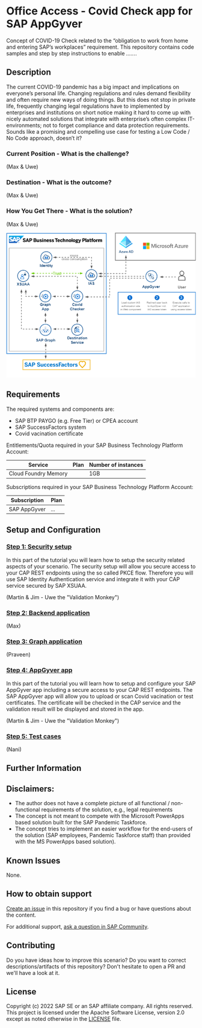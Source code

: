 # Office Access - Covid Check app for SAP AppGyver

Concept of COVID-19 Check related to the “obligation to work from home and entering SAP’s workplaces” requirement.
This repository contains code samples and step by step instructions to enable *......*. 

## Description

The current COVID-19 pandemic has a big impact and implications on everyone’s personal life. Changing regulations and rules demand flexibility and often require new ways of doing things.
But this does not stop in private life, frequently changing legal regulations have to implemented by enterprises and institutions on short notice making it hard to come up with nicely automated solutions that integrate with enterprise’s often complex IT-environments; not to forget compliance and data protection requirements.
Sounds like a promising and compelling use case for testing a Low Code / No Code approach, doesn’t it?


### Current Position - What is the challenge?
(Max & Uwe)

### Destination - What is the outcome?
(Max & Uwe)

### How You Get There - What is the solution?
(Max & Uwe)

![architecture](./tutorials/0_General/images/architecture.png)

## Requirements
The required systems and components are:

- SAP BTP PAYGO (e.g. Free Tier) or CPEA account
- SAP SuccessFactors system
- Covid vacination certificate

Entitlements/Quota required in your SAP Business Technology Platform Account:

| Service                     | Plan             | Number of instances |
| --------------------------- | ---------------- | ------------------- |
| Cloud Foundry Memory        |                  | 1GB                 |


Subscriptions required in your SAP Business Technology Platform Account:

| Subscription               | Plan                                                   |
| -------------------------- | ------------------------------------------------------ |
| SAP AppGyver               | ...                                                    |

## Setup and Configuration

### [Step 1: Security setup](./tutorials/1_SecuritySetup/README.md) 

In this part of the tutorial you will learn how to setup the security related aspects of your scenario. The security setup will allow you secure access to your CAP REST endpoints using the so called PKCE flow. Therefore you will use SAP Identity Authentication service and integrate it with your CAP service secured by SAP XSUAA. 

(Martin & Jim - Uwe the "Validation Monkey")
### [Step 2: Backend application](./tutorials/2_BackendApplication/README.md)
(Max)
### [Step 3: Graph application](./tutorials/3_GraphApplication/README.md)
(Praveen)
### [Step 4: AppGyver app](./tutorials/4_AppGyverApp/README.md)

In this part of the tutorial you will learn how to setup and configure your SAP AppGyver app including a secure access to your CAP REST endpoints. The SAP AppGyver app will allow you to upload or scan Covid vacination or test certificates. The certificate will be checked in the CAP service and the validation result will be displayed and stored in the app. 

(Martin & Jim - Uwe the "Validation Monkey")
### [Step 5: Test cases](./tutorials/5_TestCases/README.md)
(Nani)

## Further Information

## Disclaimers:
- The author does not have a complete picture of all functional / non-functional requirements of the solution, e.g., legal requirements
- The concept is not meant to compete with the Microsoft PowerApps based solution built for the SAP Pandemic Taskforce.
- The concept tries to implement an easier workflow for the end-users of the solution (SAP employees, Pandemic Taskforce staff) than provided with the MS PowerApps based solution).

## Known Issues

None. 

## How to obtain support

[Create an issue](https://github.com/SAP-samples/covid-checker/issues) in this repository if you find a bug or have questions about the content.
 
For additional support, [ask a question in SAP Community](https://answers.sap.com/questions/ask.html).

## Contributing

Do you have ideas how to improve this scenario? Do you want to correct descriptions/artifacts of this repository? Don't hesitate to open a PR and we'll have a look at it. 

## License
Copyright (c) 2022 SAP SE or an SAP affiliate company. All rights reserved. This project is licensed under the Apache Software License, version 2.0 except as noted otherwise in the [LICENSE](LICENSES/Apache-2.0.txt) file.